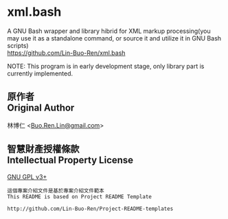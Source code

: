 # xml.bash
A GNU Bash wrapper and library hibrid for XML markup processing(you may use it as a standalone command, or source it and utilize it in GNU Bash scripts)  
<https://github.com/Lin-Buo-Ren/xml.bash>

NOTE: This program is in early development stage, only library part is currently implemented.

## 原作者<br>Original Author
林博仁 &lt;<Buo.Ren.Lin@gmail.com>&gt;

## 智慧財產授權條款<br>Intellectual Property License
[GNU GPL v3+](http://creativecommons.org/licenses/by-sa/3.0/)

```
這個專案介紹文件是基於專案介紹文件範本
This README is based on Project README Template

http://github.com/Lin-Buo-Ren/Project-README-templates
```
